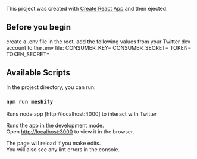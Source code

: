 This project was created with [Create React App](https://github.com/facebook/create-react-app) and then ejected.

## Before you begin

create a .env file in the root.
add the following values from your Twitter dev account to the .env file:
CONSUMER_KEY=
CONSUMER_SECRET=
TOKEN=
TOKEN_SECRET=

## Available Scripts

In the project directory, you can run:

### `npm run meshify`

Runs node app [http://localhost:4000] to interact with Twitter

Runs the app in the development mode.<br>
Open [http://localhost:3000](http://localhost:3000) to view it in the browser.

The page will reload if you make edits.<br>
You will also see any lint errors in the console.
